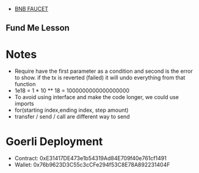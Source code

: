 - [BNB FAUCET](https://testnet.binance.org/faucet-smart)

## Fund Me Lesson

# Notes

- Require have the first parameter as a condition and second is the error to show. if the tx is reverted (failed) it will undo everything from that function
- 1e18 = 1 \* 10 \*\* 18 = 1000000000000000000
- To avoid using interface and make the code longer, we could use imports
- for(starting index,ending index, step amount)
- transfer / send / call are different way to send

# Goerli Deployment

- Contract: 0xE31417DE473e1b54319Ad84E709f40e761cf1491
- Wallet: 0x76b9623D3C55c3cCFe294f53C8E78A892231404F
